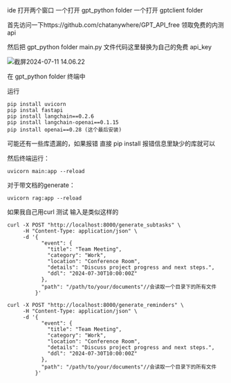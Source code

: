ide 打开两个窗口 一个打开 gpt_python folder 一个打开 gptclient folder

首先访问一下https://github.com/chatanywhere/GPT_API_free 领取免费的内测 api

然后把 gpt_python folder main.py 文件代码这里替换为自己的免费 api_key

![截屏2024-07-11 14.06.22](/截屏2024-07-11%14.06.22.png)

在 gpt_python folder 终端中

运行

```
pip install uvicorn
pip instal fastapi
pip install langchain==0.2.6
pip install langchain-openai==0.1.15
pip install openai==0.28 (这个最后安装)
```

可能还有一些库遗漏的，如果报错 直接 pip install 报错信息里缺少的库就可以

然后终端运行：

```
uvicorn main:app --reload
```

对于带文档的generate：

`uvicorn rag:app --reload`

如果我自己用curl 测试 输入是类似这样的

```
curl -X POST "http://localhost:8000/generate_subtasks" \
     -H "Content-Type: application/json" \
     -d '{
           "event": {
             "title": "Team Meeting",
             "category": "Work",
             "location": "Conference Room",
             "details": "Discuss project progress and next steps.",
             "ddl": "2024-07-30T10:00:00Z"
           },
           "path": "/path/to/your/documents"//会读取一个目录下的所有文件
         }'

```

```
curl -X POST "http://localhost:8000/generate_reminders" \
     -H "Content-Type: application/json" \
     -d '{
           "event": {
             "title": "Team Meeting",
             "category": "Work",
             "location": "Conference Room",
             "details": "Discuss project progress and next steps.",
             "ddl": "2024-07-30T10:00:00Z"
           },
           "path": "/path/to/your/documents"//会读取一个目录下的所有文件
         }'
```

